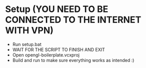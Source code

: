 # Setup (YOU NEED TO BE CONNECTED TO THE INTERNET WITH VPN)
- Run setup.bat
- WAIT FOR THE SCRIPT TO FINISH AND EXIT
- Open opengl-boilerplate.vcxproj
- Build and run to make sure everything works as intended :)